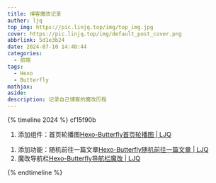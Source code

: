 ```yaml
---
title: 博客魔改记录
auther: ljq
top_img: https://pic.linjq.top/img/top_img.jpg
cover: https://pic.linjq.top/img/default_post_cover.png
abbrlink: 5d1e3b24
date: 2024-07-10 14:40:44
categories:
  - 前端
tags:
  - Hexo
  - Butterfly
mathjax: 
aside: 
description: 记录自己博客的魔改历程
---
```

{% timeline 2024 %}
cf15f90b
<!-- timeline 07-17 -->
1. 添加组件：首页轮播图[Hexo-Butterfly首页轮播图 | LJQ](/articles/cf15f90b/)
<!-- endtimeline -->
<!-- timeline 07-14 -->
1. 添加功能：随机前往一篇文章[Hexo-Butterfly随机前往一篇文章 | LJQ](/articles/83dcefb7/)
2. 魔改导航栏[Hexo-Butterfly导航栏魔改 | LJQ](/articles/25281569/)
<!-- endtimeline -->
{% endtimeline %}